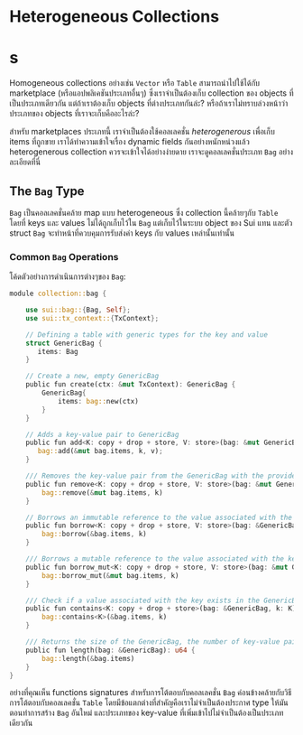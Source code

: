 # Heterogeneous Collections

# **s**

Homogeneous collections อย่างเช่น `Vector` หรือ `Table` สามารถนำไปใช้ได้กับ marketplace (หรือแอปพลิเคชันประเภทอื่นๆ) ซึ่งเราจำเป็นต้องเก็บ collection ของ objects ที่เป็นประเภทเดียวกัน แต่ถ้าเราต้องเก็บ objects ที่ต่างประเภทกันล่ะ? หรือถ้าเราไม่ทราบล่วงหน้าว่าประเภทของ objects ที่เราจะเก็บคืออะไรล่ะ?

สำหรับ marketplaces ประเภทนี้ เราจำเป็นต้องใช้คอลเลคชั่น *heterogenerous* เพื่อเก็บ items ที่ถูกขาย เราได้ทำความเข้าใจเรื่อง dynamic fields กันอย่างหนักหน่วงแล้ว heterogenerous collection ควรจะเข้าใจได้อย่างง่ายดาย เราจะดูคอลเลคชั่นประเภท `Bag` อย่างละเอียดที่นี่

## The `Bag` Type

`Bag` เป็นคอลเลคชั่นคล้าย map แบบ heterogeneous ซึ่ง collection นี้คล้ายๆกับ `Table` โดยที่ keys และ values ไม่ได้ถูกเก็บไว้ใน `Bag` แต่เก็บไว้ในระบบ object ของ Sui แทน และตัว struct `Bag` จะทำหน้าที่ควบคุมการรับส่งค่า keys กับ values เหล่านั้นเท่านั้น

### Common `Bag` Operations

โค้ดตัวอย่างการดำเนินการต่างๆของ `Bag`:

```rust
module collection::bag {

    use sui::bag::{Bag, Self};
    use sui::tx_context::{TxContext};

    // Defining a table with generic types for the key and value
    struct GenericBag {
       items: Bag
    }

    // Create a new, empty GenericBag
    public fun create(ctx: &mut TxContext): GenericBag {
        GenericBag{
            items: bag::new(ctx)
        }
    }

    // Adds a key-value pair to GenericBag
    public fun add<K: copy + drop + store, V: store>(bag: &mut GenericBag, k: K, v: V) {
       bag::add(&mut bag.items, k, v);
    }

    /// Removes the key-value pair from the GenericBag with the provided key and returns the value.
    public fun remove<K: copy + drop + store, V: store>(bag: &mut GenericBag, k: K): V {
        bag::remove(&mut bag.items, k)
    }

    // Borrows an immutable reference to the value associated with the key in GenericBag
    public fun borrow<K: copy + drop + store, V: store>(bag: &GenericBag, k: K): &V {
        bag::borrow(&bag.items, k)
    }

    /// Borrows a mutable reference to the value associated with the key in GenericBag
    public fun borrow_mut<K: copy + drop + store, V: store>(bag: &mut GenericBag, k: K): &mut V {
        bag::borrow_mut(&mut bag.items, k)
    }

    /// Check if a value associated with the key exists in the GenericBag
    public fun contains<K: copy + drop + store>(bag: &GenericBag, k: K): bool {
        bag::contains<K>(&bag.items, k)
    }

    /// Returns the size of the GenericBag, the number of key-value pairs
    public fun length(bag: &GenericBag): u64 {
        bag::length(&bag.items)
    }
}
```

อย่างที่คุณเห็น functions signatures สำหรับการโต้ตอบกับคอลเลคชั่น `Bag` ค่อนข้างคล้ายกับวิธีการโต้ตอบกับคอลเลคชั่น `Table` โดยมีข้อแตกต่างที่สำคัญคือเราไม่จำเป็นต้องประกาศ type ให้มันตอนทำการสร้าง `Bag` อันใหม่ และประเภทของ key-value ที่เพิ่มเข้าไปไม่จำเป็นต้องเป็นประเภทเดียวกัน
